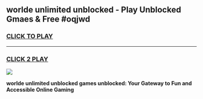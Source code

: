 
## worlde unlimited unblocked - Play Unblocked Gmaes & Free #oqjwd
<h3>
<a href="https://news.freeplayer.one?title=worlde_unlimited_unblocked&ref=24F">CLICK TO PLAY</a></h3>
<hr>

<h3>
<a href="https://news.freeplayer.one?title=worlde_unlimited_unblocked&ref=24F">CLICK 2 PLAY</a>
  
</h3>

<a href="https://news.freeplayer.one?title=worlde_unlimited_unblocked&ref=24F/"><img src="https://clearcache.store/games.png"></a>


**worlde unlimited unblocked games unblocked: Your Gateway to Fun and Accessible Online Gaming**
